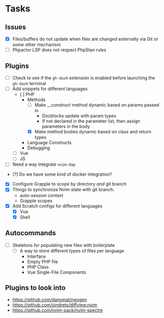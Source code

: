 # Tasks
## Issues
- [x] Files/buffers do not update when files are changed externally via Git or some other mechanism
- [ ] Phpactor LSP does not respect PhpStan rules

## Plugins
- [ ] Check to see if the `gh-dash` extension is enabled before launching the `gh-dash` terminal
- [ ] Add snippets for different languages
    - [.] PHP
        - Methods
            - [ ] Make __construct method dynamic based on params passed in
                - Docblocks update with param types
                - If not declared in the parameter list, then assign parameters in the body
            - [x] Make method bodies dynamic based on class and return types
        - Language Constructs
        - Debugging
    - [ ] Vue
    - [ ] JS
- [ ] Need a way integrate `nvim-dap`
- [?] Do we have some kind of docker integration?
- [x] Configure Grapple to scope by directory _and_ git branch
- [x] Things to synchronize Nvim state with git branch:
    - auto-session context
    - Grapple scopes
- [x] Add Scratch configs for different languages
    - [x] Vue
    - [x] Shell

## Autocommands
- [ ] Skeletons for populating new files with boilerplate
    - [ ] A way to store different types of files per language
        - Interface
        - Empty PHP file
        - PHP Class
        - Vue Single-File Components

## Plugins to look into
- https://github.com/danymat/neogen
- https://github.com/sindrets/diffview.nvim
- https://github.com/nvim-pack/nvim-spectre
